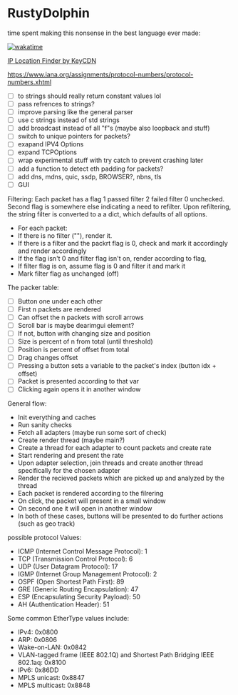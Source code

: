 # RustyDolphin

time spent making this nonsense in the best language ever made:

[![wakatime](https://wakatime.com/badge/user/8b4f0bdc-5133-4fba-98d4-d75498fa71f2/project/73bc670d-dbbf-467b-af69-086d56b73c16.svg)](https://wakatime.com/badge/user/8b4f0bdc-5133-4fba-98d4-d75498fa71f2/project/73bc670d-dbbf-467b-af69-086d56b73c16)
 
 [IP Location Finder by KeyCDN](https://tools.keycdn.com/geo)

 https://www.iana.org/assignments/protocol-numbers/protocol-numbers.xhtml

- [ ] to strings should really return constant values lol
- [ ] pass refrences to strings?
- [ ] improve parsing like the general parser
- [ ] use c strings instead of std strings
- [ ] add broadcast instead of all "f"s (maybe also loopback and stuff)
- [ ] switch to unique pointers for packets?
- [ ] exapand IPV4 Options
- [ ] expand TCPOptions
- [ ] wrap experimental stuff with try catch to prevent crashing later
- [ ] add a function to detect eth padding for packets?
- [ ] add dns, mdns, quic, ssdp, BROWSER?, nbns, tls
- [ ] GUI

Filtering:
Each packet has a flag 1 passed filter 2 failed filter 0 unchecked. Second flag is somewhere else indicating a need to refilter. Upon refiltering, the string filter is converted to a a dict, which defaults of all options.
- For each packet:
- If there is no filter (""), render it.
- If there is a filter and the packrt flag is 0, check and mark it accordingly and render accordingly
- If the flag isn't 0 and filter flag isn't on, render according to flag,
- If filter flag is on, assume flag is 0 and filter it and mark it
- Mark filter flag as unchanged (off)

The packer table:
- [ ] Button one under each other
- [ ] First n packets are rendered
- [ ] Can offset the n packets with scroll arrows
- [ ] Scroll bar is maybe dearimgui element?
- [ ] If not, button with changing size and position
- [ ] Size is percent of n from total (until threshold)
- [ ] Position is percent of offset from total
- [ ] Drag changes offset
- [ ] Pressing a button sets a variable to the packet's index (button idx + offset)
- [ ] Packet is presented according to that var
- [ ] Clicking again opens it in another window

General flow:

- Init everything and caches
- Run sanity checks
- Fetch all adapters (maybe run some sort of check)
- Create render thread (maybe main?)
- Create a thread for each adapter to count packets and create rate
- Start rendering and present the rate
- Upon adapter selection, join threads and create another thread specifically for the chosen adapter
- Render the recieved packets which are picked up and analyzed by the thread
- Each packet is rendered according to the filrering
- On click, the packet will present in a small window
- On second one it will open in another window
- In both of these cases, buttons will be presented to do further actions (such as geo track)


possible protocol Values:
- ICMP (Internet Control Message Protocol): 1
- TCP (Transmission Control Protocol): 6
- UDP (User Datagram Protocol): 17
- IGMP (Internet Group Management Protocol): 2
- OSPF (Open Shortest Path First): 89
- GRE (Generic Routing Encapsulation): 47
- ESP (Encapsulating Security Payload): 50
- AH (Authentication Header): 51

Some common EtherType values include:

- IPv4: 0x0800
- ARP: 0x0806
- Wake-on-LAN: 0x0842
- VLAN-tagged frame (IEEE 802.1Q) and Shortest Path Bridging IEEE 802.1aq: 0x8100
- IPv6: 0x86DD
- MPLS unicast: 0x8847
- MPLS multicast: 0x8848
